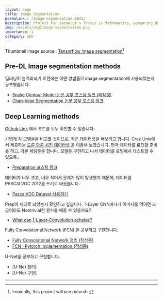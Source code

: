 ```yaml
---
layout: page
title: Image Segmentation
permalink : /image-segmentation-2021/
description: Project for Bachelor's Thesis is Mathematics, comparing DL/pre-DL image segmentation methods
img: /assets/img/image-segmentation.png
importance: 1
category: SNU
---
```


Thumbnail image source : [Tensorflow Image segmentation](https://www.tensorflow.org/tutorials/images/segmentation?hl=ko)[^1]

## Pre-DL Image segmentation methods
딥러닝이 본격화되기 이전에는 어떤 방법들이 image segmentation에 사용되었는지 공부했습니다.
- [Snake Contour Model 논문 공부 포스팅 링크 (미작성)](/cs-adventure/snake-contour)
- [Chan-Vese Segmentation 논문 공부 포스팅 링크](/cs-adventure/chan-vese/)
 
## Deep Learning methods
[Github Link](https://github.com/gratus907/Image-Segmentation-Study) 에서 코드를 모두 확인할 수 있습니다. 

가볍게 각 모델들을 비교할 것이므로, 작은 데이터셋을 써보려고 합니다. Graz Univ에서 제공하는 [드론 항공 사진 데이터셋](https://www.tugraz.at/index.php?id=22387) 을 이용해 보겠습니다. 먼저 데이터를 로딩할 준비를 하고, 기본 세팅들을 합니다. 모델을 구현하고 나서 데이터를 로딩해서 테스트할 수 있도록.. 
- [Preparation 포스팅 링크](/image-segmentation-2021/preparation/)

데이터가 너무 크고, 너무 적어서 문제가 많이 발생했기 때문에, 데이터를 PASCALVOC 2012를 쓰기로 바꿨습니다.
- [PascalVOC Dataset 사용하기](/image-segmentation-2021/pascalvoc-dataset/)

Prep이 제대로 되었는지 확인하고 싶습니다. 1-Layer CNN에다가 이미지를 먹이면 조금이라도 Nontrivial한 뭔가를 배울 수 있을까요?
- [What can 1-Layer-Convolution acheive?](/image-segmentation-2021/single-layer-convolution)

Fully Convolutional Network (FCN) 을 공부하고 구현합니다. 
- [Fully Convolutional Network 정리 (작성중)](/image-segmentation-2021/fully-convolutional-network)
- [FCN : Pytorch Implementation (작성중)](/image-segmentation-2021/fcn-pytorch)

U-Net을 공부하고 구현합니다. 
- [U-Net 정리]
- [U-Net 구현]
  
------

[^1]: Ironically, this project will use pytorch.